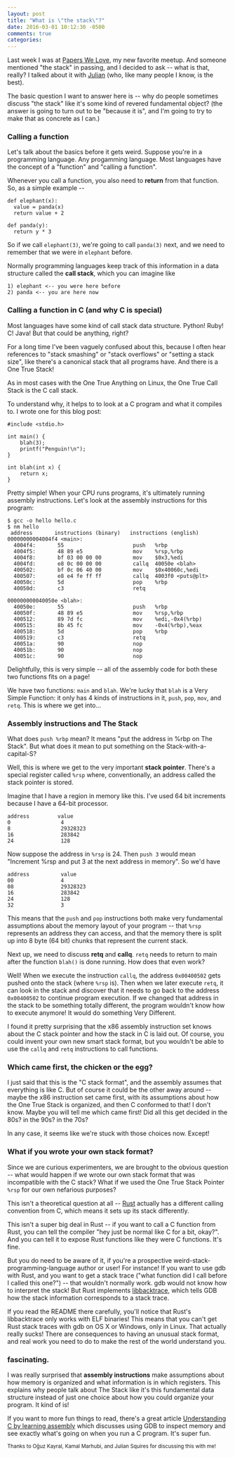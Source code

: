 ```yaml
---
layout: post
title: "What is \"the stack\"?"
date: 2016-03-01 10:12:30 -0500
comments: true
categories:
---
```


Last week I was at [Papers We
Love](http://www.meetup.com/Papers-We-Love-Montreal/), my new favorite meetup.
And someone mentioned "the stack" in passing, and I decided to ask -- what is
that, really? I talked about it with [Julian](http://www.cipht.net) (who, like many people I know, is the best).

The basic question I want to answer here is -- why do people sometimes discuss "the stack" like it's some kind of revered fundamental object? (the answer is going to turn out to be "because it is", and I'm going to try to make that as concrete as I can.)

### Calling a function

Let's talk about the basics before it gets weird. Suppose you're in a programming language. Any progamming language. Most languages have the concept of a "function" and "calling a function".

Whenever you call a function, you also need to **return** from that function. So, as a simple example --

```
def elephant(x):
  value = panda(x)
  return value + 2

def panda(y):
  return y * 3
```

So if we call `elephant(3)`, we're going to call `panda(3)` next, and we need to remember that we were in `elephant` before.

Normally programming languages keep track of this information in a data structure called the **call stack**, which you can imagine like

```
1) elephant <-- you were here before
2) panda <-- you are here now
```

### Calling a function in C (and why C is special)

Most languages have some kind of call stack data structure. Python! Ruby! C! Java! But that could be anything, right?

For a long time I've been vaguely confused about this, because I often hear references to "stack smashing" or "stack overflows" or "setting a stack size", like there's a canonical stack that all programs have. And there is a One True Stack!

As in most cases with the One True Anything on Linux, the One True Call Stack is the C call stack.

To understand why, it helps to to look at a C program and what it compiles to. I wrote one for this blog post:

```
#include <stdio.h>

int main() {
    blah(3);
    printf("Penguin!\n");
}

int blah(int x) {
    return x;
}
```

Pretty simple! When your CPU runs programs, it's ultimately running assembly instructions. Let's look at the assembly instructions for this program:

```
$ gcc -o hello hello.c
$ nm hello
 address       instructions (binary)   instructions (english)
00000000004004f4 <main>:
  4004f4:       55                      push   %rbp
  4004f5:       48 89 e5                mov    %rsp,%rbp
  4004f8:       bf 03 00 00 00          mov    $0x3,%edi
  4004fd:       e8 0c 00 00 00          callq  40050e <blah>
  400502:       bf 0c 06 40 00          mov    $0x40060c,%edi
  400507:       e8 e4 fe ff ff          callq  4003f0 <puts@plt>
  40050c:       5d                      pop    %rbp
  40050d:       c3                      retq   

000000000040050e <blah>:
  40050e:       55                      push   %rbp
  40050f:       48 89 e5                mov    %rsp,%rbp
  400512:       89 7d fc                mov    %edi,-0x4(%rbp)
  400515:       8b 45 fc                mov    -0x4(%rbp),%eax
  400518:       5d                      pop    %rbp
  400519:       c3                      retq   
  40051a:       90                      nop
  40051b:       90                      nop
  40051c:       90                      nop
```

Delightfully, this is very simple -- all of the assembly code for both these two functions fits on a page!

We have two functions: `main` and `blah`. We're lucky that `blah` is a Very Simple Function: it only has 4 kinds of instructions in it, `push`, `pop`, `mov`, and `retq`. This is where we get into...

### Assembly instructions and The Stack

What does `push %rbp` mean? It means "put the address in %rbp on The Stack". But what does it mean to put something on the Stack-with-a-capital-S?

Well, this is where we get to the very important **stack pointer**. There's a special register called `%rsp` where, conventionally, an address called the stack pointer is stored.

Imagine that I have a region in memory like this. I've used 64 bit increments because I have a 64-bit processor.

```
address         value
0                4
8                29328323
16               283842
24               128
```

Now suppose the address in `%rsp` is 24. Then `push 3` would mean "Increment %rsp and put 3 at the next address in memory". So we'd have


```
address          value
00               4
08               29328323
16               283842
24               128
32               3
```

This means that the `push` and `pop` instructions both make very fundamental assumptions about the memory layout of your program -- that `%rsp` represents an address they can access, and that the memory there is split up into 8 byte (64 bit) chunks that represent the current stack. 

Next up, we need to discuss **retq** and **callq**. `retq` needs to return to main after the function `blah()` is done running. How does that even work?

Well! When we execute the instruction `callq`, the address `0x00400502` gets pushed onto the stack (where `%rsp` is). Then when we later execute `retq`, it can look in the stack and discover that it needs to go back to the address `0x00400502` to continue program execution. If we changed that address in the stack to be something totally different, the program wouldn't know how to execute anymore! It would do something Very Different.

I found it pretty surprising that the x86 assembly instruction set knows about the C stack pointer and how the stack in C is laid out. Of course, you could invent your own new smart stack format, but you wouldn't be able to use the `callq` and `retq` instructions to call functions.

### Which came first, the chicken or the egg?

I just said that this is the "C stack format", and the assembly assumes that everything is like C. But of course it could be the other away around -- maybe the x86 instruction set came first, with its assumptions about how the One True Stack is organized, and then C conformed to that! I don't know. Maybe you will tell me which came first! Did all this get decided in the 80s? in the 90s? in the 70s?

In any case, it seems like we're stuck with those choices now. Except!

### What if you wrote your own stack format?

Since we are curious experimenters, we are brought to the obvious question -- what would happen if we wrote our own stack format that was incompatible with the C stack? What if we used the One True Stack Pointer `%rsp` for our own nefarious purposes?

This isn't a theoretical question at all -- [Rust](https://doc.rust-lang.org/book/ffi.html) actually has a different calling convention from C, which means it sets up its stack differently.

This isn't a super big deal in Rust -- if you want to call a C function from Rust, you can tell the compiler "hey just be normal like C for a bit, okay?". And you can tell it to expose Rust functions like they were C functions. It's fine.

But you do need to be aware of it, if you're a prospective weird-stack-programming-language author or user! For instance! If you want to use gdb with Rust, and you want to get a stack trace ("what function did I call before I called this one?") -- that wouldn't normally work. gdb would not know how to interpret the stack! But Rust implements [libbacktrace](https://github.com/rust-lang/rust/tree/master/src/libbacktrace), which tells GDB how the stack information corresponds to a stack trace.

If you read the README there carefully, you'll notice that Rust's libbacktrace only works with ELF binaries! This means that you can't get Rust stack traces with gdb on OS X or Windows, only in Linux. That actually really sucks! There are consequences to having an unusual stack format, and real work you need to do to make the rest of the world understand you.

### fascinating.

I was really surprised that **assembly instructions** make assumptions about how memory is organized and what information is in which registers. This explains why people talk about The Stack like it's this fundamental data structure instead of just one choice about how you could organize your program. It kind of is!

If you want to more fun things to read, there's a great article [Understanding C by learning assembly](https://www.recurse.com/blog/7-understanding-c-by-learning-assembly) which discusses using GDB to inspect memory and see exactly what's going on when you run a C program. It's super fun.

<small>
Thanks to Oğuz Kayral, Kamal Marhubi, and Julian Squires for discussing this with me!
</small>
